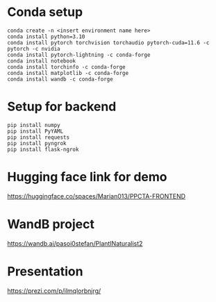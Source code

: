 # Conda setup

```
conda create -n <insert environment name here>
conda install python=3.10
conda install pytorch torchvision torchaudio pytorch-cuda=11.6 -c pytorch -c nvidia
conda install pytorch-lightning -c conda-forge 
conda install notebook
conda install torchinfo -c conda-forge 
conda install matplotlib -c conda-forge 
conda install wandb -c conda-forge
```

# Setup for backend 

```
pip install numpy
pip install PyYAML
pip install requests
pip install pyngrok
pip install flask-ngrok

```

# Hugging face link for demo
https://huggingface.co/spaces/Marian013/PPCTA-FRONTEND

# WandB project
https://wandb.ai/pasoi0stefan/PlantINaturalist2

# Presentation
https://prezi.com/p/ilmqlorbnjrg/
